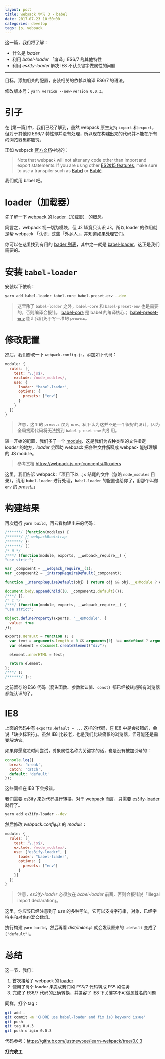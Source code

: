```yaml
---
layout: post
title: webpack 学习 3 - babel
date: 2017-07-23 10:50:00
categories: develop
tags: js, webpack
---
```


这一篇，我们将了解：

* 什么是 _loader_
* 利用 _babel-loader_ 「编译」ES6/7 的其他特性
* 利用 _es3ify-loader_ 解决 IE8 不认关键字做属性的问题

---

目标，添加相关的配置，安装相关的依赖以编译 ES6/7 的语法。

修改版本号：`yarn version --new-version 0.0.3`。

# 引子

在 [第一篇] 中，我们已经了解到，虽然 webpack 原生支持 `import` 和 `export`，但对于其他的 ES6/7 特性却并没有处理，所以现在构建出来的代码并不能在所有的浏览器里都能玩。

正如 webpack [官方文档](https://webpack.js.org/guides/getting-started/#es2015-modules)中说的：

> Note that webpack will not alter any code other than import and export statements. If you are using other [ES2015 features](http://es6-features.org/), make sure to use a transpiler such as [Babel](https://babeljs.io/) or [Bublé](https://buble.surge.sh/guide/). 

我们就用 babel 吧。

# loader（加载器）

先了解一下 [webpack 的 loader（加载器）][loader] 的概念。

简言之，webpack 视一切为模块，但 JS 毕竟只认识 JS，所以 loader 的作用就是帮 webpack 「认识」这些「外乡人」，并知道如果处理它们。

你可以在这里找到有用的 [loader 列表](https://webpack.js.org/loaders/)，其中之一就是 [babel-loader](https://webpack.js.org/loaders/babel-loader/)，这正是我们需要的。

# 安装 `babel-loader`

安装以下依赖：

```bash
yarn add babel-loader babel-core babel-preset-env --dev
```

> 这里除了 `babel-loader` 之外，`babel-core` 和 `babel-preset-env` 也是需要的，否则编译会报错。
> [babel-core](https://github.com/babel/babel/tree/master/packages/babel-core) 是 babel 的编译核心；
> [babel-preset-env](https://github.com/babel/babel-preset-env) 能让我们免于写一堆的 presets。

# 修改配置

然后，我们修改一下 `webpack.config.js`，添加如下代码：

```js
module: {
  rules: [{
    test: /\.js$/,
    exclude: /node_modules/,
    use: {
      loader: "babel-loader",
      options: {
        presets: ["env"]
      }
    }
  }]
}
```

> 注意，这里的 `presets` 仅为 _env_。私下认为这并不是一个很好的设计，因为全局搜索代码将无法搜到 `babel-preset-env` 的引用。

较一开始的配置，我们多了一个 [module](https://webpack.js.org/configuration/module/)，这是我们为各种类型的文件指定 _loader_ 的地方，_loader_ 会帮助 webpack 把各种文件解释成 webpack 能够理解的 JS module。

> 参考文档 https://webpack.js.org/concepts/#loaders

这里，我们告诉 webpack：「项目下以 `.js` 结尾的文件（忽略 `node_modules` 目录），请用 `babel-loader` 进行处理，`babel-loader` 的配置也给你了，用那个叫做 `env` 的 _preset_。」

# 构建结果

再次运行 `yarn build`，再去看构建出来的代码：

```js
/******/ (function(modules) {
/******/ // webpackBootstrap
/******/ })
/******/ ([
/* 0 */
/***/ (function(module, exports, __webpack_require__) {
"use strict";

var _component = __webpack_require__(1);
var _component2 = _interopRequireDefault(_component);

function _interopRequireDefault(obj) { return obj && obj.__esModule ? obj : { default: obj }; }

document.body.appendChild((0, _component2.default)());
/***/ }),
/* 1 */
/***/ (function(module, exports, __webpack_require__) {
"use strict";

Object.defineProperty(exports, "__esModule", {
  value: true
});

exports.default = function () {
  var text = arguments.length > 0 && arguments[0] !== undefined ? arguments[0] : "hello webpack";
  var element = document.createElement("div");

  element.innerHTML = text;

  return element;
};
/***/ })
/******/ ]);
```

之前留存的 ES6 代码（箭头函数、参数默认值、`const`）都已经被转成所有浏览器都能认识的了。

# IE8

上面的代码中有 `exports.default = ...` 这样的代码，在 IE8 中是会报错的，会说「缺少标识符」。虽然 IE8 比较老，也是我们比较痛恨的浏览器，但可能还是需要解决它。

如果你愿意花时间尝试，对象属性名称为关键字的话，也是没有被加引号的：

```js
console.log({
  break: 'break',
  catch: 'catch',
  default: 'default'
});
```

这些同样在 IE8 下会报错。

我们需要 [es3ify](https://www.npmjs.com/package/es3ify) 来对代码进行转换，对于 webpack 而言，只需要 [es3ify-loader](https://www.npmjs.com/package/es3ify-loader) 就行了。

```bash
yarn add es3ify-loader --dev
```

然后修改 _webpack.config.js_ 的 _module_：

```js
module: {
  rules: [{
    test: /\.js$/,
    exclude: /node_modules/,
    use: ["es3ify-loader", {
      loader: "babel-loader",
      options: {
        presets: ["env"]
      }
    }]
  }]
}
```

> 注意，_es3ify-loader_ 必须放在 _babel-loader_ 前面，否则会报错说「Illegal import declaration」。

这里，你应该已经注意到了 _use_ 的多种写法，它可以支持字符串，对象，已经字符串和对象的混合数组。

执行构建 `yarn build`，然后再看 _dist/index.js_ 就会发现原来的 `.default` 变成了 `["default"]`。

# 总结

这一节，我们：

1. 首次接触了 webpack 的 [loader]
2. 使用了两个 loader 来完成我们的 ES6/7 代码转成 ES5 的任务
3. 完成了 ES6/7 代码的正确转换，并兼容了 IE8 下关键字不可做属性名的问题

同样，打个 tag：

```bash
git add .
git commit -m 'CHORE use babel-loader and fix ie8 keyword issue'
git push
git tag 0.0.3
git push origin 0.0.3
```

代码参考：<https://github.com/justnewbee/learn-webpack/tree/0.0.3>

**打完收工**

[loader]: https://webpack.js.org/concepts/loaders/